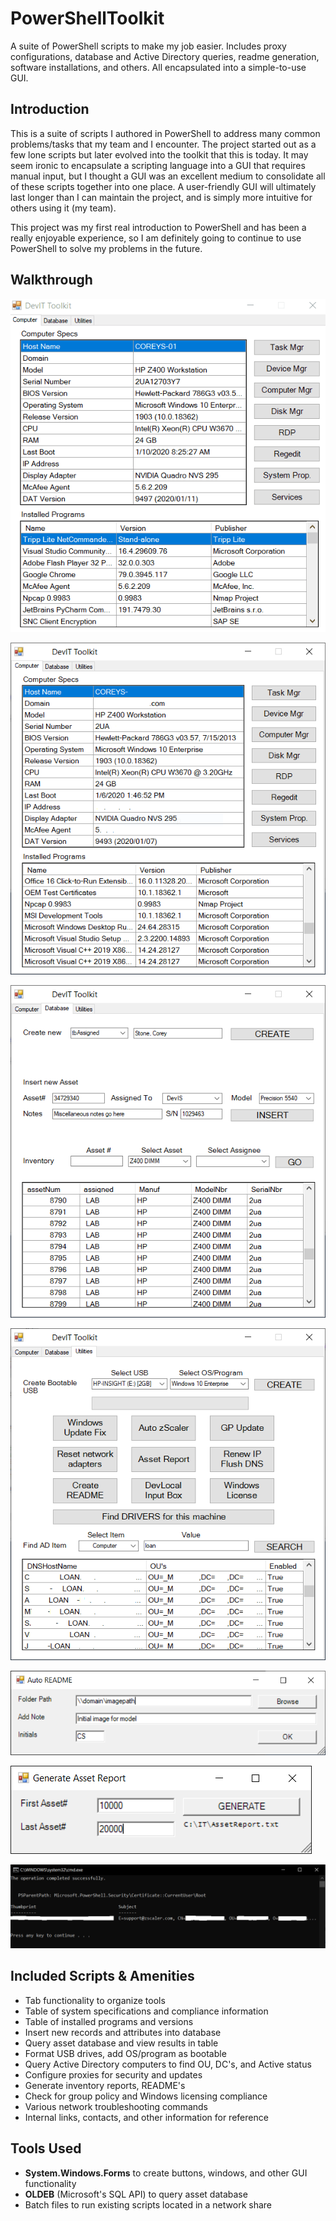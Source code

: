 # PowerShellToolkit
A suite of PowerShell scripts to make my job easier. Includes proxy configurations, database and Active Directory queries, readme generation, software installations, and others. All encapsulated into a simple-to-use GUI.

## Introduction
This is a suite of scripts I authored in PowerShell to address many common problems/tasks that my team and I encounter. 
The project started out as a few lone scripts but later evolved into the toolkit that this is today. It may seem ironic to 
encapsulate a scripting language into a GUI that requires manual input, but I thought a GUI was an excellent medium to 
consolidate all of these scripts together into one place. A user-friendly GUI will ultimately last longer than I can maintain 
the project, and is simply more intuitive for others using it (my team).

This project was my first real introduction to PowerShell and has been a really enjoyable experience, so I am definitely going to 
continue to use PowerShell to solve my problems in the future.

## Walkthrough
![alt text](https://github.com/coreystone/PowerShellToolkit/blob/master/demo.gif "")

![alt text](https://github.com/coreystone/PowerShellToolkit/blob/master/computer_tab.PNG "")

![alt text](https://github.com/coreystone/PowerShellToolkit/blob/master/database_tab.PNG "")

![alt text](https://github.com/coreystone/PowerShellToolkit/blob/master/utilities_tab.PNG "")

![alt text](https://github.com/coreystone/PowerShellToolkit/blob/master/autoreadme.PNG "")

![alt text](https://github.com/coreystone/PowerShellToolkit/blob/master/assetreport.PNG "")

![alt text](https://github.com/coreystone/PowerShellToolkit/blob/master/zscaler.png "")

## Included Scripts & Amenities
* Tab functionality to organize tools 
* Table of system specifications and compliance information
* Table of installed programs and versions
* Insert new records and attributes into database
* Query asset database and view results in table
* Format USB drives, add OS/program as bootable
* Query Active Directory computers to find OU, DC's, and Active status
* Configure proxies for security and updates
* Generate inventory reports, README's 
* Check for group policy and Windows licensing compliance
* Various network troubleshooting commands
* Internal links, contacts, and other information for reference

## Tools Used
* **System.Windows.Forms** to create buttons, windows, and other GUI functionality
* **OLDEB** (Microsoft's SQL API) to query asset database
* Batch files to run existing scripts located in a network share
